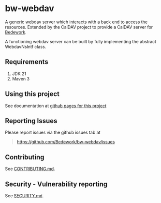 # bw-webdav 

A generic webdav server which interacts with a back end to access the
resources. Extended by the CalDAV project to provide a CalDAV server for
[Bedework](https://www.apereo.org/projects/bedework).

A functioning webdav server can be built by fully implementing the abstract
WebdavNsIntf class.

## Requirements

1. JDK 21
2. Maven 3

## Using this project
See documentation at [github pages for this project](https://bedework.github.io/bw-webdav/)

## Reporting Issues
Please report issues via the github issues tab at
> https://github.com/Bedework/bw-webdav/issues

## Contributing
See [CONTRIBUTING.md](CONTRIBUTING.md).

## Security - Vulnerability reporting
See [SECURITY.md](SECURITY.md).
